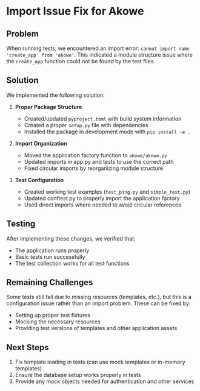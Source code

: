 # Import Issue Fix for Akowe

## Problem
When running tests, we encountered an import error: `cannot import name 'create_app' from 'akowe'`. This indicated a module structure issue where the `create_app` function could not be found by the test files.

## Solution
We implemented the following solution:

1. **Proper Package Structure**
   - Created/updated `pyproject.toml` with build system information
   - Created a proper `setup.py` file with dependencies
   - Installed the package in development mode with `pip install -e .`

2. **Import Organization**
   - Moved the application factory function to `akowe/akowe.py`
   - Updated imports in app.py and tests to use the correct path 
   - Fixed circular imports by reorganizing module structure

3. **Test Configuration**
   - Created working test examples (`test_ping.py` and `simple_test.py`)
   - Updated conftest.py to properly import the application factory
   - Used direct imports where needed to avoid circular references

## Testing
After implementing these changes, we verified that:
- The application runs properly
- Basic tests run successfully 
- The test collection works for all test functions

## Remaining Challenges
Some tests still fail due to missing resources (templates, etc.), but this is a configuration issue rather than an import problem. These can be fixed by:
- Setting up proper test fixtures
- Mocking the necessary resources
- Providing test versions of templates and other application assets

## Next Steps
1. Fix template loading in tests (can use mock templates or in-memory templates)
2. Ensure the database setup works properly in tests
3. Provide any mock objects needed for authentication and other services